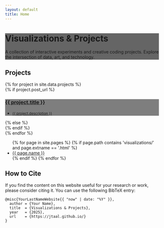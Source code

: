 ```yaml
---
layout: default
title: Home
---
```

<style>
  .hero-section {
    background-image: linear-gradient(rgba(0, 0, 0, 0.6), rgba(0, 0, 0, 0.6)), url("{{ '/assets/images/background.png' | relative_url }}");
    background-size: cover;
    background-position: center;
  }
</style>

<!-- Bootstrap 5 Hero Section with Background Image -->
<div class="hero-section text-white">
  <div class="px-4 py-5 my-5 text-center">
    <h1 class="display-4 fw-bold">Visualizations & Projects</h1>
    <div class="col-lg-6 mx-auto">
      <p class="lead mb-4">A collection of interactive experiments and creative coding projects. Explore the intersection of data, art, and technology.</p>
    </div>
  </div>
</div>

<!-- Main Content Area -->
<div class="container px-4 py-5" id="custom-cards">
  <h2 class="pb-2 border-bottom">Projects</h2>

  <!-- Project Grid (This part stays the same, reading from _data/projects.yml) -->
  <div class="row row-cols-1 row-cols-lg-2 align-items-stretch g-4 py-5">
    {% for project in site.data.projects %}
      <div class="col">
        {% if project.post_url %}
          <a href="{{ project.post_url | relative_url }}" class="text-decoration-none">
            <div class="card card-cover h-100 overflow-hidden text-bg-dark rounded-4 shadow-lg" style="background-image: url('{{ project.thumbnail | relative_url }}'); background-size: cover; background-position: center;">
              <div class="d-flex flex-column h-100 p-5 pb-3 text-white text-shadow-1" style="background-color: rgba(0, 0, 0, 0.5);">
                <h3 class="pt-5 mt-5 mb-4 display-6 lh-1 fw-bold">{{ project.title }}</h3>
                <ul class="d-flex list-unstyled mt-auto"><li class="me-auto"><small>{{ project.description }}</small></li></ul>
              </div>
            </div>
          </a>
        {% else %}
          <div class="card card-cover h-100 overflow-hidden text-bg-secondary rounded-4 shadow-lg" style="opacity: 0.7;"><!-- content for disabled card --></div>
        {% endif %}
      </div>
    {% endfor %}
  </div>
    <ul>
      {% for page in site.pages %}
        {% if page.path contains 'visualizations/' and page.extname == '.html' %}
          <li><a href="{{ page.url }}">{{ page.name }}</a></li>
        {% endif %}
      {% endfor %}
    </ul>
  <!-- How to Cite Section -->
  <h2 class="pt-4 mt-4 pb-2 border-bottom">How to Cite</h2>
  <p>If you find the content on this website useful for your research or work, please consider citing it. You can use the following BibTeX entry:</p>
  <pre class="bg-dark text-white p-3 rounded-3"><code>@misc{YourLastNameWebsite{{ "now" | date: "%Y" }},
  author = {Your Name},
  title  = {Visualizations & Projects},
  year   = {2025},
  url    = {https://jtaal.github.io/}
}</code></pre>

</div>